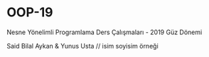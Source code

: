 # OOP-19
Nesne Yönelimli  Programlama Ders Çalışmaları - 2019 Güz Dönemi

Said Bilal Aykan & Yunus Usta // isim soyisim örneği 
